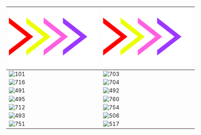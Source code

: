 ![Momoclo Title Arrow](https://github.com/TG635-alt126xA/ExtendedMaster113/raw/refs/heads/main/assets/title_arrow.png) | ![Momoclo Title Arrow](https://github.com/TG635-alt126xA/ExtendedMaster113/raw/refs/heads/main/assets/title_arrow.png)
-- | --
<img width="512" height="288" alt="101" src="https://github.com/user-attachments/assets/96b2f8fc-5051-4af4-8598-bcc2b6726ddd" /> | ![703](https://github.com/user-attachments/assets/25625b79-75d7-4d42-8c89-c979d97cc5ce)
![716](https://github.com/user-attachments/assets/b2965ab6-a08c-475d-813b-31cadcda392e) | <img width="416" height="234" alt="704" src="https://github.com/user-attachments/assets/0786b735-d0eb-43df-a863-85f8e949f25f" />
<img width="416" height="234" alt="491" src="https://github.com/user-attachments/assets/11cee55a-9a22-4fcc-b886-2c89d57fa3cc" /> | ![492](https://github.com/user-attachments/assets/4c828a61-98a8-4144-8e59-970b067b351f)
![495](https://github.com/user-attachments/assets/cacf4eea-64c8-468c-87e2-2f1b11a17ee5) | ![760](https://github.com/user-attachments/assets/18d8af9b-7486-429f-9ec0-310af869e147)
<img width="416" height="234" alt="712" src="https://github.com/user-attachments/assets/65e55eb1-50f5-4571-8278-5184d56ef468" /> | ![754](https://github.com/user-attachments/assets/714b3be5-0270-48ba-8031-afea79951b6c)
<img width="416" height="234" alt="493" src="https://github.com/user-attachments/assets/ca7b9077-8aba-4573-8fb5-ae5faad7db35" /> | <img width="416" height="234" alt="506" src="https://github.com/user-attachments/assets/c15c6d76-be0b-4735-9275-79b92404ecb0" />
<img width="416" height="234" alt="751" src="https://github.com/user-attachments/assets/69fecac7-374e-4319-a942-1fd31d65cbf7" /> | <img width="512" height="288" alt="517" src="https://github.com/user-attachments/assets/929b4191-cf0c-413b-b9e6-f7ff83a370fc" />
